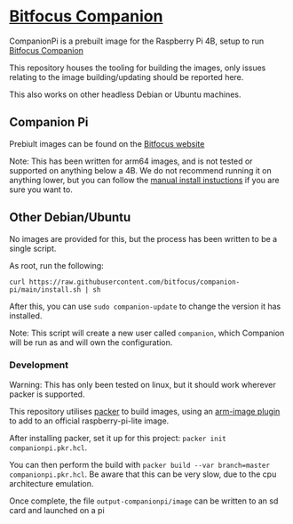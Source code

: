 # [Bitfocus Companion](https://bitfocus.io/companion)

CompanionPi is a prebuilt image for the Raspberry Pi 4B, setup to run [Bitfocus Companion](https://github.com/bitfocus/companion)

This repository houses the tooling for building the images, only issues relating to the image building/updating should be reported here.

This also works on other headless Debian or Ubuntu machines.

## Companion Pi

Prebiult images can be found on the [Bitfocus website](https://bitfocus.io/companion)

Note: This has been written for arm64 images, and is not tested or supported on anything below a 4B. We do not recommend running it on anything lower, but you can follow the [manual install instuctions](https://github.com/bitfocus/companion/wiki/Installation) if you are sure you want to.

## Other Debian/Ubuntu

No images are provided for this, but the process has been written to be a single script.

As root, run the following:
```
curl https://raw.githubusercontent.com/bitfocus/companion-pi/main/install.sh | sh
```

After this, you can use `sudo companion-update` to change the version it has installed.

Note: This script will create a new user called `companion`, which Companion will be run as and will own the configuration.

### Development

Warning: This has only been tested on linux, but it should work wherever packer is supported.

This repository utilises [packer](https://www.packer.io/) to build images, using an [arm-image plugin](https://github.com/solo-io/packer-plugin-arm-image) to add to an official raspberry-pi-lite image.

After installing packer, set it up for this project: `packer init companionpi.pkr.hcl`.

You can then perform the build with `packer build --var branch=master companionpi.pkr.hcl`. Be aware that this can be very slow, due to the cpu architecture emulation.

Once complete, the file `output-companionpi/image` can be written to an sd card and launched on a pi
